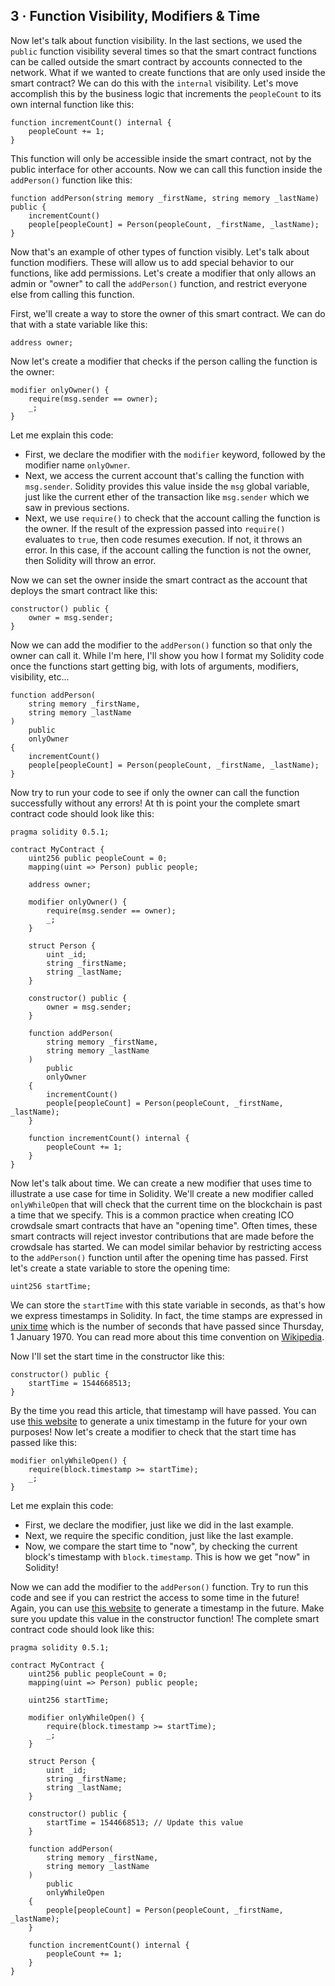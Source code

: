 ## 3 · Function Visibility, Modifiers & Time

Now let's talk about function visibility. In the last sections, we used the `public` function visibility several times so that the smart contract functions can be called outside the smart contract by accounts connected to the network. What if we wanted to create functions that are only used inside the smart contract? We can do this with the `internal` visibility. Let's move accomplish this by the business logic that increments the `peopleCount` to its own internal function like this:

```
function incrementCount() internal {
    peopleCount += 1;
}
```

This function will only be accessible inside the smart contract, not by the public interface for other accounts. Now we can call this function inside the `addPerson()` function like this:

```
function addPerson(string memory _firstName, string memory _lastName) public {
    incrementCount()
    people[peopleCount] = Person(peopleCount, _firstName, _lastName);
}
```

Now that's an example of other types of function visibly. Let's talk about function modifiers. These will allow us to add special behavior to our functions, like add permissions. Let's create a modifier that only allows an admin or "owner" to call the `addPerson()` function, and restrict everyone else from calling this function.

First, we'll create a way to store the owner of this smart contract. We can do that with a state variable like this:

```
address owner;
```

Now let's create a modifier that checks if the person calling the function is the owner:

```
modifier onlyOwner() {
    require(msg.sender == owner);
    _;
}
```

Let me explain this code:

- First, we declare the modifier with the `modifier` keyword, followed by the modifier name `onlyOwner`.
- Next, we access the current account that's calling the function with `msg.sender`. Solidity provides this value inside the `msg` global variable, just like the current ether of the transaction like `msg.sender` which we saw in previous sections.
- Next, we use `require()` to check that the account calling the function is the owner. If the result of the expression passed into `require()` evaluates to `true`, then code resumes execution. If not, it throws an error. In this case, if the account calling the function is not the owner, then Solidity will throw an error.

Now we can set the owner inside the smart contract as the account that deploys the smart contract like this:

```
constructor() public {
    owner = msg.sender;
}
```

Now we can add the modifier to the `addPerson()` function so that only the owner can call it. While I'm here, I'll show you how I format my Solidity code once the functions start getting big, with lots of arguments, modifiers, visibility, etc...

```
function addPerson(
    string memory _firstName,
    string memory _lastName
)
    public
    onlyOwner
{
    incrementCount()
    people[peopleCount] = Person(peopleCount, _firstName, _lastName);
}
```

Now try to run your code to see if only the owner can call the function successfully without any errors! At th is point your the complete smart contract code should look like this:

```
pragma solidity 0.5.1;

contract MyContract {
    uint256 public peopleCount = 0;
    mapping(uint => Person) public people;

    address owner;

    modifier onlyOwner() {
        require(msg.sender == owner);
        _;
    }

    struct Person {
        uint _id;
        string _firstName;
        string _lastName;
    }

    constructor() public {
        owner = msg.sender;
    }

    function addPerson(
        string memory _firstName,
        string memory _lastName
    )
        public
        onlyOwner
    {
        incrementCount()
        people[peopleCount] = Person(peopleCount, _firstName, _lastName);
    }

    function incrementCount() internal {
        peopleCount += 1;
    }
}
```

Now let's talk about time. We can create a new modifier that uses time to illustrate a use case for time in Solidity. We'll create a new modifier called `onlyWhileOpen` that will check that the current time on the blockchain is past a time that we specify. This is a common practice when creating ICO crowdsale smart contracts that have an "opening time". Often times, these smart contracts will reject investor contributions that are made before the crowdsale has started. We can model similar behavior by restricting access to the `addPerson()` function until after the opening time has passed. First let's create a state variable to store the opening time:

```
uint256 startTime;
```

We can store the `startTime` with this state variable in seconds, as that's how we express timestamps in Solidity. In fact, the time stamps are expressed in [unix time](https://en.wikipedia.org/wiki/Unix_time) which is the number of seconds that have passed since Thursday, 1 January 1970. You can read more about this time convention on [Wikipedia](https://en.wikipedia.org/wiki/Unix_time).

Now I'll set the start time in the constructor like this:

```
constructor() public {
    startTime = 1544668513;
}
```

By the time you read this article, that timestamp will have passed. You can use [this website](https://www.epochconverter.com/) to generate a unix timestamp in the future for your own purposes! Now let's create a modifier to check that the start time has passed like this:

```
modifier onlyWhileOpen() {
    require(block.timestamp >= startTime);
    _;
}
```

Let me explain this code:

- First, we declare the modifier, just like we did in the last example.
- Next, we require the specific condition, just like the last example.
- Now, we compare the start time to "now", by checking the current block's timestamp with `block.timestamp`. This is how we get "now" in Solidity!

Now we can add the modifier to the `addPerson()` function. Try to run this code and see if you can restrict the access to some time in the future! Again, you can use [this website](https://www.epochconverter.com/) to generate a timestamp in the future. Make sure you update this value in the constructor function! The complete smart contract code should look like this:

```
pragma solidity 0.5.1;

contract MyContract {
    uint256 public peopleCount = 0;
    mapping(uint => Person) public people;

    uint256 startTime;

    modifier onlyWhileOpen() {
        require(block.timestamp >= startTime);
        _;
    }

    struct Person {
        uint _id;
        string _firstName;
        string _lastName;
    }

    constructor() public {
        startTime = 1544668513; // Update this value
    }

    function addPerson(
        string memory _firstName,
        string memory _lastName
    )
        public
        onlyWhileOpen
    {
        people[peopleCount] = Person(peopleCount, _firstName, _lastName);
    }

    function incrementCount() internal {
        peopleCount += 1;
    }
}
```
